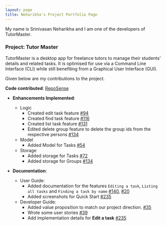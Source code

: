 ```yaml
---
layout: page
title: Neharikha's Project Portfolio Page
---
```


My name is Srinivasan Neharikha and I am one of the developers of TutorMaster.

### Project: Tutor Master

TutorMaster is a desktop app for freelance tutors to manage their students’ details and related tasks.
It is optimised for use via a Command Line Interface (CLI) while still benefiting from a Graphical User Interface (GUI).

Given below are my contributions to the project.

**Code contributed**: [RepoSense](https://nus-cs2103-ay2122s1.github.io/tp-dashboard/?search=&sort=groupTitle&sortWithin=title&since=2021-09-17&timeframe=commit&mergegroup=&groupSelect=groupByRepos&breakdown=false&tabOpen=true&tabType=authorship&tabAuthor=Neha-5678&tabRepo=AY2122S1-CS2103T-W16-4%2Ftp%5Bmaster%5D&authorshipIsMergeGroup=false&authorshipFileTypes=docs~functional-code~test-code&authorshipIsBinaryFileTypeChecked=false)

* **Enhancements Implemented**:
  * Logic
    * Created edit task feature [\#94](https://github.com/AY2122S1-CS2103T-W16-4/tp/issues/94)
    * Created find task feature [\#116](https://github.com/AY2122S1-CS2103T-W16-4/tp/issues/116)
    * Created list task feature [\#131](https://github.com/AY2122S1-CS2103T-W16-4/tp/issues/131)
    * Edited delete group feature to delete the group ids from the respective persons [\#134](https://github.com/AY2122S1-CS2103T-W16-4/tp/issues/134)
  * Model
    * Added Model for Tasks [\#54](https://github.com/AY2122S1-CS2103T-W16-4/tp/issues/54)
  * Storage
    * Added storage for Tasks [\#72](https://github.com/AY2122S1-CS2103T-W16-4/tp/issues/72)
    * Added storage for Groups [\#134](https://github.com/AY2122S1-CS2103T-W16-4/tp/issues/134)

* **Documentation**:
  * User Guide:
    * Added documentation for the features `Editing a task`, `Listing all tasks` and `Finding a task by name` [\#140](https://github.com/AY2122S1-CS2103T-W16-4/tp/pull/140/files), [\#20](https://github.com/AY2122S1-CS2103T-W16-4/tp/issues/20)
    * Added screenshots for Quick Start [\#235](https://github.com/AY2122S1-CS2103T-W16-4/tp/issues/235)
  * Developer Guide:
    * Added value proposition to match our project direction. [\#35](https://github.com/AY2122S1-CS2103T-W16-4/tp/issues/35)
    * Wrote some user stories [\#39](https://github.com/AY2122S1-CS2103T-W16-4/tp/issues/39)
    * Add implementation details for **Edit a task** [\#235](https://github.com/AY2122S1-CS2103T-W16-4/tp/issues/235)
    
